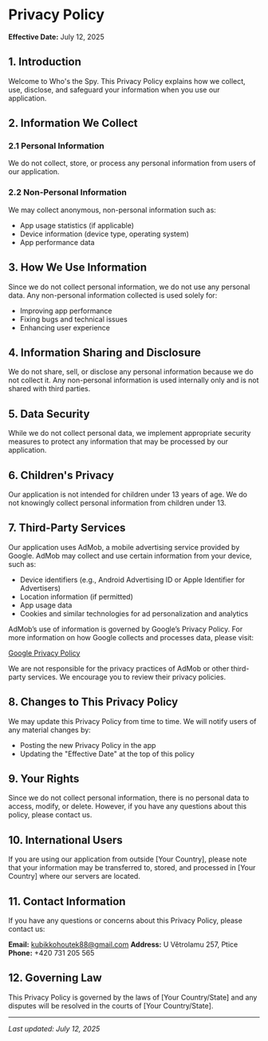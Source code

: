# Privacy Policy

**Effective Date:** July 12, 2025

## 1. Introduction

Welcome to Who's the Spy. This Privacy Policy explains how we collect, use, disclose, and safeguard your information when you use our application.

## 2. Information We Collect

### 2.1 Personal Information
We do not collect, store, or process any personal information from users of our application.

### 2.2 Non-Personal Information
We may collect anonymous, non-personal information such as:
- App usage statistics (if applicable)
- Device information (device type, operating system)
- App performance data

## 3. How We Use Information

Since we do not collect personal information, we do not use any personal data. Any non-personal information collected is used solely for:
- Improving app performance
- Fixing bugs and technical issues
- Enhancing user experience

## 4. Information Sharing and Disclosure

We do not share, sell, or disclose any personal information because we do not collect it. Any non-personal information is used internally only and is not shared with third parties.

## 5. Data Security

While we do not collect personal data, we implement appropriate security measures to protect any information that may be processed by our application.

## 6. Children's Privacy

Our application is not intended for children under 13 years of age. We do not knowingly collect personal information from children under 13.

## 7. Third-Party Services

Our application uses AdMob, a mobile advertising service provided by Google. AdMob may collect and use certain information from your device, such as:
- Device identifiers (e.g., Android Advertising ID or Apple Identifier for Advertisers)
- Location information (if permitted)
- App usage data
- Cookies and similar technologies for ad personalization and analytics

AdMob’s use of information is governed by Google’s Privacy Policy. For more information on how Google collects and processes data, please visit:

[Google Privacy Policy](https://policies.google.com/privacy)

We are not responsible for the privacy practices of AdMob or other third-party services. We encourage you to review their privacy policies. 

## 8. Changes to This Privacy Policy

We may update this Privacy Policy from time to time. We will notify users of any material changes by:
- Posting the new Privacy Policy in the app
- Updating the "Effective Date" at the top of this policy

## 9. Your Rights

Since we do not collect personal information, there is no personal data to access, modify, or delete. However, if you have any questions about this policy, please contact us.

## 10. International Users

If you are using our application from outside [Your Country], please note that your information may be transferred to, stored, and processed in [Your Country] where our servers are located.

## 11. Contact Information

If you have any questions or concerns about this Privacy Policy, please contact us:

**Email:** kubikkohoutek88@gmail.com
**Address:** U Větrolamu 257, Ptice
**Phone:** +420 731 205 565

## 12. Governing Law

This Privacy Policy is governed by the laws of [Your Country/State] and any disputes will be resolved in the courts of [Your Country/State].

---

*Last updated: July 12, 2025* 